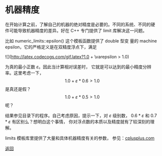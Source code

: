 # 机器精度

在开始计算之前，了解自己的机器的绝对精度是必要的。不同的系统、不同的硬
件可能导致机器精度的差异。好在 C++ 专门提供了 limit 库解决这一问题。

比如 numeric_limits<double>::epsilon() 这个模板函数提供了 double 型变
量的 machine epsilon，它的严格定义是在双精度浮点下，满足

![](http://latex.codecogs.com/gif.latex?1.0 + \varepsilon > 1.0)

为真的最小正数 $\varepsilon$。因此当计算相对误差时，
它就是可以达到的最小精度分辨率。这里考虑一下，
$$ 1.0 + \varepsilon * 0.6 > 1.0 $$
是真还是假？
$$ 1.0 + \varepsilon * 0.5 > 1.0 $$
呢？

结果参见目录下的程序。自己考虑原因，提示一下，对 $\varepsilon$ 级别数，
$0.6 * \varepsilon$ 和 $0.7 * \varepsilon$ 有区别么？想明白这个事情，
你对浮点数的本质以及精度就有了较深刻的理解。

limits 模板库里提供了大量和具体机器精度有关的参数，
参见：[cplusplus.com](http://www.cplusplus.com/reference/limits/numeric_limits/)

[返回](../README.md)